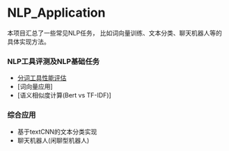 # NLP_Application
  本项目汇总了一些常见NLP任务， 比如词向量训练、文本分类、聊天机器人等的具体实现方法。
  
### NLP工具评测及NLP基础任务
- [分词工具性能评估](https://nbviewer.jupyter.org/github/superjcd/NLP_Application/blob/master/NoteBooks/NLP%E5%B7%A5%E5%85%B7%E6%80%A7%E8%83%BD%E8%AF%84%E6%B5%8B.ipynb)
- [词向量应用]
- [语义相似度计算(Bert vs TF-IDF)]


### 综合应用
- 基于textCNN的文本分类实现
- 聊天机器人(闲聊型机器人)
